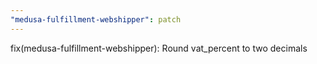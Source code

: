 ```yaml
---
"medusa-fulfillment-webshipper": patch
---
```


fix(medusa-fulfillment-webshipper): Round vat_percent to two decimals
